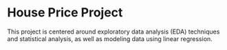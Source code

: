# House Price Project
This project is centered around exploratory data analysis (EDA) techniques and statistical analysis, as well as modeling data using linear regression.

